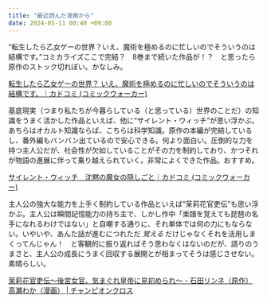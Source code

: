 ```yaml
---
title: "最近読んだ漫画から"
date: 2024-05-11 00:40 +09:00
---
```


“転生したら乙女ゲーの世界？いえ、魔術を極めるのに忙しいのでそういうのは結構です。”コミカライズここで完結？　8巻まで続いた作品が！？　と思ったら原作のストック切れぽい。かなしみ。

[転生したら乙女ゲーの世界？ いえ、魔術を極めるのに忙しいのでそういうのは結構です。｜カドコミ (コミックウォーカー)](https://comic-walker.com/detail/KC_002300_S?episodeType=first)

基底現実（つまり私たちが今暮らしている（と思っている）世界のことだ）の知識をうまく活かした作品といえば、他に“サイレント・ウィッチ”が思い浮かぶ。あちらはオカルト知識ならば、こちらは科学知識。原作の本編が完結しているし、番外編もバンバン出ているので安心できる。何より面白い。圧倒的な力を持つ主人公だが、社会性が欠如していることがその力を制約しており、かつそれが物語の進展に伴って乗り越えられていく。非常によくできた作品。おすすめ。

[サイレント・ウィッチ　沈黙の魔女の隠しごと｜カドコミ (コミックウォーカー)](https://comic-walker.com/detail/KC_004604_S?episodeType=first)

主人公の強大な能力を上手く制約している作品といえば“茉莉花官吏伝”も思い浮かぶ。主人公は瞬間記憶能力の持ち主で、しかし作中「楽譜を覚えても琵琶の名手になれるわけではない」と自嘲する通りに、それ単体では何の力にもならない。いやいや、あんた話が進むにつれただ _覚える_ だけじゃなくそれを活用しまくってんじゃん！　と客観的に振り返ればそう思わなくはないのだが、語りのうまさと、主人公の成長にうまく回収する展開とが相まってそうは感じさせない。素晴らしい。

[茉莉花官吏伝～後宮女官、気まぐれ皇帝に見初められ～ - 石田リンネ（原作） 高瀬わか（漫画） \| チャンピオンクロス](https://championcross.jp/series/00035a2f357be)
